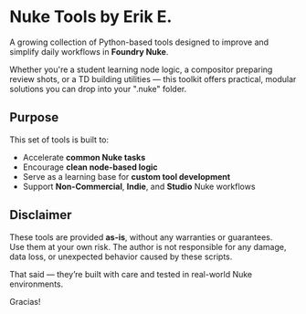 # Nuke Tools by Erik E.

A growing collection of Python-based tools designed to improve and simplify daily workflows in **Foundry Nuke**.

Whether you're a student learning node logic, a compositor preparing review shots, or a TD building utilities — this toolkit offers practical, modular solutions you can drop into your ".nuke" folder.

## Purpose

This set of tools is built to:

- Accelerate **common Nuke tasks**
- Encourage **clean node-based logic**
- Serve as a learning base for **custom tool development**
- Support **Non-Commercial**, **Indie**, and **Studio** Nuke workflows

## Disclaimer

These tools are provided **as-is**, without any warranties or guarantees.  
Use them at your own risk. The author is not responsible for any damage, data loss, or unexpected behavior caused by these scripts.

That said — they’re built with care and tested in real-world Nuke environments.

Gracias!
